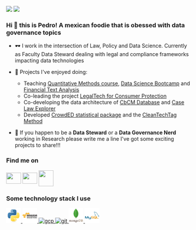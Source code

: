 
<a href="https://orcid.org/0000-0002-4646-4666" target="_blank"><img src="https://img.shields.io/badge/ORCID-0000--0002--4646--4666-a6ce39?logo=orcid" /></a>
<a href="https://scholar.google.com/citations?user=EvyddzkAAAAJ&hl=en" target="_blank"><img src="https://img.shields.io/badge/Google%20Scholar-Pedro%20Hernandez-blue" /></a>
   
 <h3 align="left">Hi 👋 this is Pedro! A mexican foodie that is obessed with data governance topics</h3>
 
- 🕶 I work in the intersection of Law, Policy and Data Science. Currently as Faculty Data Steward dealing with legal and compliance frameworks impacting data technologies
- 🌱 Projects I've enjoyed doing:
  -  Teaching [Quantitative Methods course](https://maastrichtu-ids.github.io/global-studies/), [Data Science Bootcamp](https://github.com/pedrohserrano/data-science-bootcamp) and [Financial Text Analysis](https://github.com/MaastrichtU-IDS/text-analytics-bootcamp-pggm)
  -  Co-leading the project [LegalTech for Consumer Protection](http://legaltech-mepli.nl/)
  -  Co-developing the data architecture of [CbCM Database](https://eu-corporate-mobility.org/) and [Case Law Explorer](https://maastrichtlawtech.github.io/case-law-explorer/)
  -  Developed [CrowdED statistical package](https://github.com/MaastrichtU-IDS/crowdED) and the [CleanTechTag Method](https://github.com/MaastrichtU-IDS/clean-technologies-nlp)

- 💬 If you happen to be a **Data Steward** or a **Data Governance Nerd** working in Research please write me a line I've got some exciting projects to share!!!

<h3 align="left">Find me on</h3>
<p align="left">
<a href="https://www.linkedin.com/in/pedrohserrano/" target="blank"><img align="center" src="https://raw.githubusercontent.com/rahuldkjain/github-profile-readme-generator/master/src/images/icons/Social/linked-in-alt.svg" height="30" width="40" /></a>
<a href="https://twitter.com/pedrohserrano" target="blank"><img align="center" src="https://logos-download.com/wp-content/uploads/2016/02/Twitter_Logo_new.png" height="30" width="40" /></a>
<a href="https://www.goodreads.com/user/show/11298888-pedro-v-hern-ndez-serrano" target="blank"><img align="center" src="https://buildbookbuzz.com/wp-content/uploads/2014/07/goodreads-logo.png" height="43" width="40" /></a>
</p>


<h3 align="left">Some technology stack I use</h3>
<p align="left"> 
<a href="https://www.python.org" target="_blank"> <img src="https://raw.githubusercontent.com/devicons/devicon/master/icons/python/python-original.svg" alt="python" width="40" height="40"/> </a> <a href="https://aws.amazon.com" target="_blank"> <img src="https://raw.githubusercontent.com/devicons/devicon/master/icons/amazonwebservices/amazonwebservices-original-wordmark.svg" alt="aws" width="40" height="40"/> </a> <a href="https://cloud.google.com" target="_blank"> <img src="https://www.vectorlogo.zone/logos/google_cloud/google_cloud-icon.svg" alt="gcp" width="40" height="40"/> </a> <a href="https://git-scm.com/" target="_blank"> <img src="https://www.vectorlogo.zone/logos/git-scm/git-scm-icon.svg" alt="git" width="40" height="40"/> </a> <a href="https://www.mongodb.com/" target="_blank"> <img src="https://raw.githubusercontent.com/devicons/devicon/master/icons/mongodb/mongodb-original-wordmark.svg" alt="mongodb" width="40" height="40"/> </a> <a href="https://www.mysql.com/" target="_blank"> <img src="https://raw.githubusercontent.com/devicons/devicon/master/icons/mysql/mysql-original-wordmark.svg" alt="mysql" width="40" height="40"/> </a>  </p>

